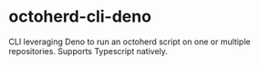 # octoherd-cli-deno
CLI leveraging Deno to run an octoherd script on one or multiple repositories. Supports Typescript natively.
